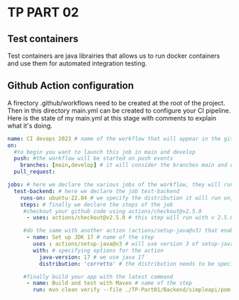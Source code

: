 # TP PART 02

## Test containers

Test containers are java librairies that allows us to run docker containers and use them for automated integration testing. 

## Github Action configuration

A firectory .github/workflows need to be created at the root of the project. Then in this directory main.yml can be created to configure your CI pipeline. Here is the state of my main.yml at this stage with comments to explain what it's doing.

``` yml
name: CI devops 2023 # name of the workflow that will appear in the github actions tab
on:
  #to begin you want to launch this job in main and develop
  push: #the workflow will be started on push events
    branches: [main,develop] # it will consider the branches main and develop for the push events
  pull_request:

jobs: # here we declare the various jobs of the workflow, they will run in parralel unless specifed otherwise
  test-backend: # here we declare the job test-backend
    runs-on: ubuntu-22.04 # we specify the distribution it will run on, here ubuntu version 22.04
    steps: # finally we declare the steps of the job 
     #checkout your github code using actions/checkout@v2.5.0
      - uses: actions/checkout@v2.5.0 # this step will run with v 2.5.0 of the checkout action, it will checkout my repository on the runner so that other scripts/actions can be run against my code 

     #do the same with another action (actions/setup-java@v3) that enable to setup jdk 17
      - name: Set up JDK 17 # name of the step
        uses : actions/setup-java@v3 # will use version 3 of setup-java action which sets up a jdk and build tools such as maven 
        with: # specifying options for the action
          java-version: 17 # we use java 17 
          distribution: 'corretto' # the distribution needs to be specified

     #finally build your app with the latest command
      - name: Build and test with Maven # name of the step
        run: mvn clean verify --file ./TP-Part01/Backend/simpleapi/pom.xml # we run clean to clear the cache, then verify will build and finally run unit and integration tests, since the pom.xml is not at the root of the repository we specify it's path with --file




```
